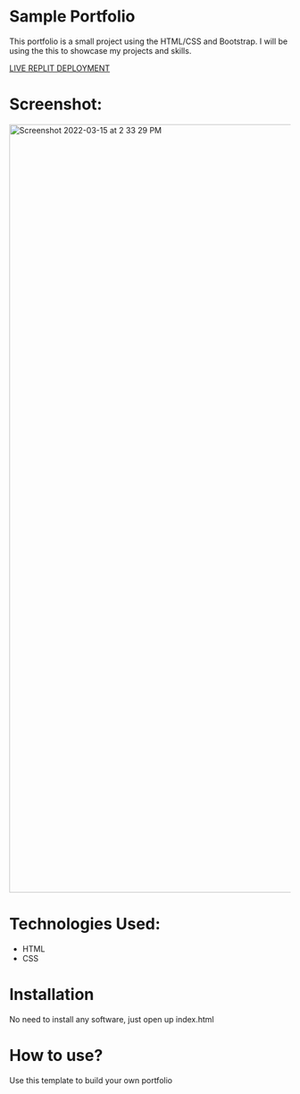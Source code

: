 # Sample Portfolio
This portfolio is a small project using the HTML/CSS and Bootstrap. I will be using the this to showcase my projects and skills.

[LIVE REPLIT DEPLOYMENT]()

# Screenshot:
 <img width="1373" alt="Screenshot 2022-03-15 at 2 33 29 PM" src="https://user-images.githubusercontent.com/100840176/158343241-3ba369b4-1eb1-46df-addd-c26ad22bc953.png">

# Technologies Used:
* HTML 
* CSS

# Installation
 No need to install any software, just open up index.html
 
# How to use?
Use this template to build your own portfolio
 